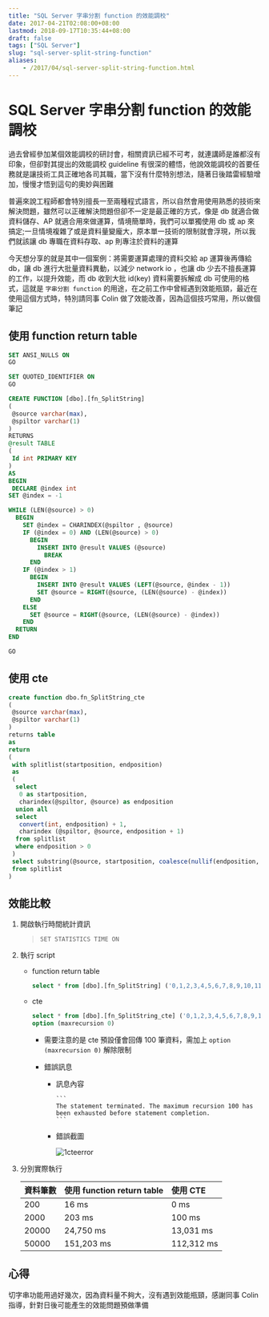 ```yaml
---
title: "SQL Server 字串分割 function 的效能調校"
date: 2017-04-21T02:08:00+08:00
lastmod: 2018-09-17T10:35:44+08:00
draft: false
tags: ["SQL Server"]
slug: "sql-server-split-string-function"
aliases:
    - /2017/04/sql-server-split-string-function.html
---
```

# SQL Server 字串分割 function 的效能調校
過去曾經參加某個效能調校的研討會，相關資訊已經不可考，就連講師是誰都沒有印象，但卻對其提出的效能調校 guideline 有很深的體悟，他說效能調校的首要任務就是讓技術工具正確地各司其職，當下沒有什麼特別想法，隨著日後踏雷經驗增加，慢慢才悟到這句的奧妙與困難

普遍來說工程師都會特別擅長一至兩種程式語言，所以自然會用使用熟悉的技術來解決問題，雖然可以正確解決問題但卻不一定是最正確的方式，像是 db 就適合做資料儲存、AP 就適合用來做運算，情境簡單時，我們可以單獨使用 db 或 ap 來搞定;一旦情境複雜了或是資料量變龐大，原本單一技術的限制就會浮現，所以我們就該讓 db 專職在資料存取、ap 則專注於資料的運算

今天想分享的就是其中一個案例：將需要運算處理的資料交給 ap 運算後再傳給 db，讓 db 進行大批量資料異動，以減少 network io ，也讓 db 少去不擅長運算的工作，以提升效能，而 db 收到大批 id(key) 資料需要拆解成 db 可使用的格式，這就是 `字串分割 function` 的用途，在之前工作中曾經遇到效能瓶頸，最近在使用這個方式時，特別請同事 Colin 做了效能改善，因為這個技巧常用，所以做個筆記

## 使用 function return table

```sql
SET ANSI_NULLS ON
GO

SET QUOTED_IDENTIFIER ON
GO

CREATE FUNCTION [dbo].[fn_SplitString] 
(
 @source varchar(max),
 @spiltor varchar(1)
)
RETURNS 
@result TABLE 
(
 Id int PRIMARY KEY
)
AS
BEGIN
 DECLARE @index int
SET @index = -1

WHILE (LEN(@source) > 0)
  BEGIN 
    SET @index = CHARINDEX(@spiltor , @source) 
    IF (@index = 0) AND (LEN(@source) > 0) 
      BEGIN  
        INSERT INTO @result VALUES (@source)
          BREAK 
      END 
    IF (@index > 1) 
      BEGIN  
        INSERT INTO @result VALUES (LEFT(@source, @index - 1))  
        SET @source = RIGHT(@source, (LEN(@source) - @index)) 
      END 
    ELSE
      SET @source = RIGHT(@source, (LEN(@source) - @index))
    END
  RETURN
END

GO
```
## 使用 cte

```sql
create function dbo.fn_SplitString_cte
(
 @source varchar(max),
 @spiltor varchar(1)
)
returns table
as
return
(
 with splitlist(startposition, endposition)
 as
 (
  select 
   0 as startposition, 
   charindex(@spiltor, @source) as endposition
  union all
  select 
   convert(int, endposition) + 1, 
   charindex (@spiltor, @source, endposition + 1) 
  from splitlist 
  where endposition > 0
 )
 select substring(@source, startposition, coalesce(nullif(endposition, 0), len(@source) + 1) - startposition) as Id
 from splitlist
)
```
## 效能比較

1. 開啟執行時間統計資訊

    > `SET STATISTICS TIME ON`

2.  執行 script

    *   function return table

        ```sql
        select * from [dbo].[fn_SplitString] ('0,1,2,3,4,5,6,7,8,9,10,11,12,13,14,15,16,17,18,19,20',',')
        ```
    *   cte

        ```sql
        select * from [dbo].[fn_SplitString_cte] ('0,1,2,3,4,5,6,7,8,9,10,11,12,13,14,15,16,17,18,19,20',',')
        option (maxrecursion 0)
        ```

        *   需要注意的是 cte 預設僅會回傳 100 筆資料，需加上 `option (maxrecursion 0)` 解除限制


          *   錯誤訊息
              - 訊息內容

                    ```
                    The statement terminated. The maximum recursion 100 has been exhausted before statement completion.
                    ```
              - 錯誤截圖
                
                ![1cteerror](https://cloud.githubusercontent.com/assets/3851540/25290331/2b1ed22e-2700-11e7-824f-e94d3915dcdf.png)

3.  分別實際執行

    資料筆數|	使用 function return table	|使用 CTE
    :---|:---|:---
    200	|16 ms|	0 ms
    2000	|203 ms|	100 ms
    20000	|24,750 ms|	13,031 ms
    50000	|151,203 ms|	112,312 ms



## 心得

切字串功能用過好幾次，因為資料量不夠大，沒有遇到效能瓶頸，感謝同事 Colin 指導，針對日後可能產生的效能問題預做準備
